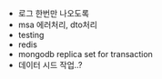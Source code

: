 - 로그 한번만 나오도록
- msa 에러처리, dto처리
- testing
- redis
- mongodb replica set for transaction
- 데이터 시드 작업..?
